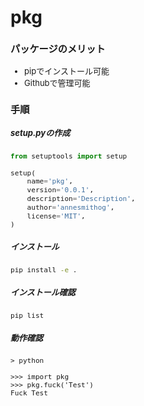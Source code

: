 # pkg

<div style='font-size: 13px;'>

### パッケージのメリット
- pipでインストール可能
- Githubで管理可能

### 手順
##### setup.pyの作成
```py:setup.py
from setuptools import setup

setup(
    name='pkg',
    version='0.0.1',
    description='Description',
    author='annesmithog',
    license='MIT',
)
```

##### インストール
```sh
pip install -e .
```

##### インストール確認
```sh
pip list
```

##### 動作確認
```sh:Terminal
> python
```

```sh:Python Console
>>> import pkg
>>> pkg.fuck('Test')
Fuck Test
```

<!-- ### その他
##### Githubからインストールする
```sh:Terminal
pip install 
``` -->



</div>
